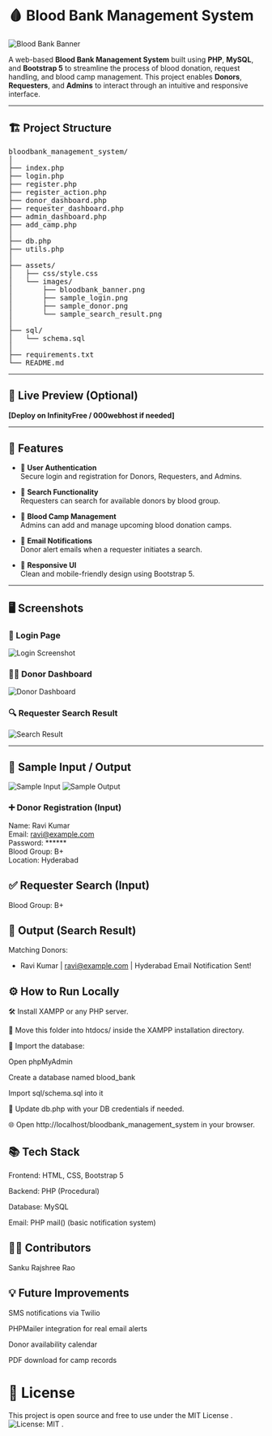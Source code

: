 # 🩸 Blood Bank Management System

![Blood Bank Banner](blooddbank_banner.png)

A web-based **Blood Bank Management System** built using **PHP**, **MySQL**, and **Bootstrap 5** to streamline the process of blood donation, request handling, and blood camp management. This project enables **Donors**, **Requesters**, and **Admins** to interact through an intuitive and responsive interface.

---
## 🏗️ Project Structure
<pre>
bloodbank_management_system/
│
├── index.php
├── login.php
├── register.php
├── register_action.php
├── donor_dashboard.php
├── requester_dashboard.php
├── admin_dashboard.php
├── add_camp.php
│
├── db.php
├── utils.php
│
├── assets/
│   ├── css/style.css
│   └── images/
│       ├── bloodbank_banner.png
│       ├── sample_login.png
│       ├── sample_donor.png
│       └── sample_search_result.png
│
├── sql/
│   └── schema.sql
│
├── requirements.txt
└── README.md
</pre>
---

## 🚀 Live Preview (Optional)
**[Deploy on InfinityFree / 000webhost if needed]**

---

## 🧩 Features

- 👤 **User Authentication**  
  Secure login and registration for Donors, Requesters, and Admins.

- 🔎 **Search Functionality**  
  Requesters can search for available donors by blood group.

- 📅 **Blood Camp Management**  
  Admins can add and manage upcoming blood donation camps.

- 📩 **Email Notifications**  
  Donor alert emails when a requester initiates a search.

- 🎨 **Responsive UI**  
  Clean and mobile-friendly design using Bootstrap 5.

---

## 🖥️ Screenshots

### 🔐 Login Page
![Login Screenshot](assets/images/sample_login.png)

### 🧑‍🦰 Donor Dashboard
![Donor Dashboard](assets/images/sample_donor.png)

### 🔍 Requester Search Result
![Search Result](assets/images/sample_search_result.png)

---

## 🧪 Sample Input / Output
![Sample Input](input.png)
![Sample Output](sample_search_result.png)
### ➕ Donor Registration (Input)
Name: Ravi Kumar  
Email: ravi@example.com  
Password: ******  
Blood Group: B+  
Location: Hyderabad
## ✅ Requester Search (Input)

Blood Group: B+
## 🎯 Output (Search Result)

Matching Donors:
- Ravi Kumar | ravi@example.com | Hyderabad
Email Notification Sent!

## ⚙️ How to Run Locally
🛠️ Install XAMPP or any PHP server.

📁 Move this folder into htdocs/ inside the XAMPP installation directory.

🧬 Import the database:

Open phpMyAdmin

Create a database named blood_bank

Import sql/schema.sql into it

🔧 Update db.php with your DB credentials if needed.

🌐 Open http://localhost/bloodbank_management_system in your browser.

## 📚 Tech Stack
Frontend: HTML, CSS, Bootstrap 5

Backend: PHP (Procedural)

Database: MySQL

Email: PHP mail() (basic notification system)

## 👨‍💻 Contributors

Sanku Rajshree Rao


## 💡 Future Improvements
SMS notifications via Twilio

PHPMailer integration for real email alerts

Donor availability calendar

PDF download for camp records

# 📜 License
This project is open source and free to use under the MIT License .
![License: MIT](https://img.shields.io/badge/License-MIT-red.svg) .
